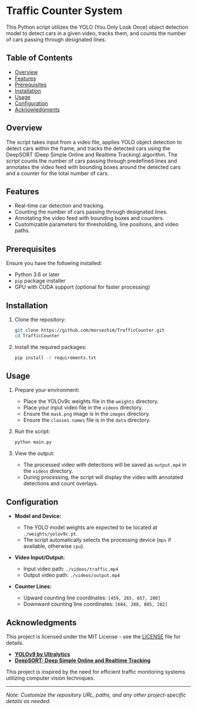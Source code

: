 # Traffic Counter System

This Python script utilizes the YOLO (You Only Look Once) object detection model to detect cars in a given video, tracks them, and counts the number of cars passing through designated lines.

## Table of Contents
- [Overview](#overview)
- [Features](#features)
- [Prerequisites](#prerequisites)
- [Installation](#installation)
- [Usage](#usage)
- [Configuration](#configuration)
- [Acknowledgments](#acknowledgments)

## Overview
The script takes input from a video file, applies YOLO object detection to detect cars within the frame, and tracks the detected cars using the DeepSORT (Deep Simple Online and Realtime Tracking) algorithm. The script counts the number of cars passing through predefined lines and annotates the video feed with bounding boxes around the detected cars and a counter for the total number of cars.

## Features
- Real-time car detection and tracking.
- Counting the number of cars passing through designated lines.
- Annotating the video feed with bounding boxes and counters.
- Customizable parameters for thresholding, line positions, and video paths.

## Prerequisites
Ensure you have the following installed:
- Python 3.6 or later
- `pip` package installer
- GPU with CUDA support (optional for faster processing)

## Installation
1. Clone the repository:
    ```bash
    git clone https://github.com/morsechim/TrafficCounter.git
    cd TrafficCounter
    ```

2. Install the required packages:
    ```bash
    pip install -r requirements.txt
    ```

## Usage
1. Prepare your environment:
    - Place the YOLOv9c weights file in the `weights` directory.
    - Place your input video file in the `videos` directory.
    - Ensure the `mask.png` image is in the `images` directory.
    - Ensure the `classes.names` file is in the `data` directory.

2. Run the script:
    ```bash
    python main.py
    ```

3. View the output:
    - The processed video with detections will be saved as `output.mp4` in the `videos` directory.
    - During processing, the script will display the video with annotated detections and count overlays.

## Configuration
- **Model and Device:**
    - The YOLO model weights are expected to be located at `./weights/yolov9c.pt`.
    - The script automatically selects the processing device (`mps` if available, otherwise `cpu`).

- **Video Input/Output:**
    - Input video path: `./videos/traffic.mp4`
    - Output video path: `./videos/output.mp4`

- **Counter Lines:**
    - Upward counting line coordinates: `[459, 265, 657, 280]`
    - Downward counting line coordinates: `[684, 288, 885, 282]`

## Acknowledgments
This project is licensed under the MIT License - see the [LICENSE](LICENSE) file for details.

- **[YOLOv9 by Ultralytics](https://github.com/WongKinYiu/yolov9)**
- **[DeepSORT: Deep Simple Online and Realtime Tracking](https://github.com/levan92/deep_sort_realtime)**

This project is inspired by the need for efficient traffic monitoring systems utilizing computer vision techniques.

---

*Note: Customize the repository URL, paths, and any other project-specific details as needed.*
